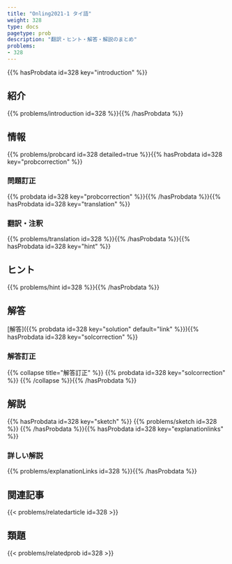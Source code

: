 ```yaml
---
title: "Onling2021-1 タイ語"
weight: 328
type: docs
pagetype: prob
description: "翻訳・ヒント・解答・解説のまとめ"
problems: 
- 328
---
```


{{% hasProbdata id=328 key="introduction" %}}

## 紹介

{{% problems/introduction id=328 %}}{{% /hasProbdata %}}

## 情報

{{% problems/probcard id=328 detailed=true %}}{{% hasProbdata id=328 key="probcorrection" %}}

### 問題訂正

{{% probdata id=328 key="probcorrection" %}}{{% /hasProbdata %}}{{% hasProbdata id=328 key="translation" %}}

### 翻訳・注釈

{{% problems/translation id=328 %}}{{% /hasProbdata %}}{{% hasProbdata id=328 key="hint" %}}

## ヒント

{{% problems/hint id=328 %}}{{% /hasProbdata %}}

## 解答

[解答]({{% probdata id=328 key="solution" default="link" %}}){{% hasProbdata id=328 key="solcorrection" %}}

### 解答訂正

{{% collapse title="解答訂正" %}}
{{% probdata id=328 key="solcorrection" %}}
{{% /collapse %}}{{% /hasProbdata %}}

## 解説

{{% hasProbdata id=328 key="sketch" %}}
{{% problems/sketch id=328 %}}
{{% /hasProbdata %}}{{% hasProbdata id=328 key="explanationlinks" %}}

### 詳しい解説

{{% problems/explanationLinks id=328 %}}{{% /hasProbdata %}}

## 関連記事

{{< problems/relatedarticle id=328 >}}

## 類題

{{< problems/relatedprob id=328 >}}
